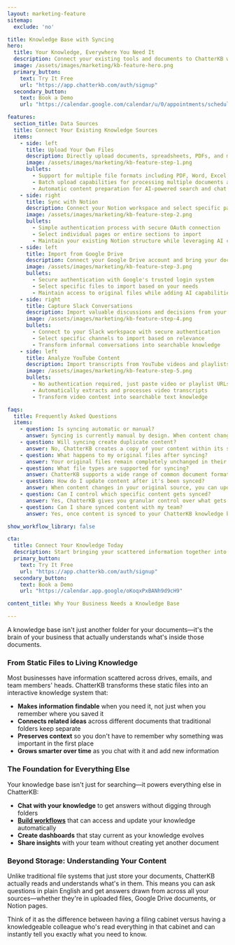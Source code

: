 ```yaml
---
layout: marketing-feature
sitemap:
  exclude: 'no'

title: Knowledge Base with Syncing
hero:
  title: Your Knowledge, Everywhere You Need It
  description: Connect your existing tools and documents to ChatterKB without disrupting your workflow. No more scattered information or duplicate content management.
  image: /assets/images/marketing/kb-feature-hero.png
  primary_button:
    text: Try It Free
    url: "https://app.chatterkb.com/auth/signup"
  secondary_button:
    text: Book a Demo
    url: "https://calendar.google.com/calendar/u/0/appointments/schedules/AcZssZ0oYQ10osj27ugUfwOrSoV893uJ-kWPhIKNBhII5bTlwc3j6HdkEunH29TciGeOttFjfxqEn92O"

features:
  section_title: Data Sources
  title: Connect Your Existing Knowledge Sources
  items:
    - side: left
      title: Upload Your Own Files
      description: Directly upload documents, spreadsheets, PDFs, and more to your knowledge base with our simple drag-and-drop interface.
      image: /assets/images/marketing/kb-feature-step-1.png
      bullets:
        - Support for multiple file formats including PDF, Word, Excel, PowerPoint, and text files
        - Batch upload capabilities for processing multiple documents at once
        - Automatic content preparation for AI-powered search and chat
    - side: right
      title: Sync with Notion
      description: Connect your Notion workspace and select specific pages to import into ChatterKB, maintaining your existing knowledge structure.
      image: /assets/images/marketing/kb-feature-step-2.png
      bullets:
        - Simple authentication process with secure OAuth connection
        - Select individual pages or entire sections to import
        - Maintain your existing Notion structure while leveraging AI capabilities
    - side: left
      title: Import from Google Drive
      description: Connect your Google Drive account and bring your documents, spreadsheets, and presentations into your knowledge base.
      image: /assets/images/marketing/kb-feature-step-3.png
      bullets:
        - Secure authentication with Google's trusted login system
        - Select specific files to import based on your needs
        - Maintain access to original files while adding AI capabilities
    - side: right
      title: Capture Slack Conversations
      description: Import valuable discussions and decisions from your Slack channels directly into your knowledge base.
      image: /assets/images/marketing/kb-feature-step-4.png
      bullets:
        - Connect to your Slack workspace with secure authentication
        - Select specific channels to import based on relevance
        - Transform informal conversations into searchable knowledge
    - side: left
      title: Analyze YouTube Content
      description: Import transcripts from YouTube videos and playlists to make video content searchable and actionable.
      image: /assets/images/marketing/kb-feature-step-5.png
      bullets:
        - No authentication required, just paste video or playlist URLs
        - Automatically extracts and processes video transcripts
        - Transform video content into searchable text knowledge

faqs:
  title: Frequently Asked Questions
  items:
    - question: Is syncing automatic or manual?
      answer: Syncing is currently manual by design. When content changes in your original sources (Notion, Google Drive, Slack), you'll need to initiate a sync to update the content in ChatterKB. This gives you full control over when updates occur.
    - question: Will syncing create duplicate content?
      answer: No, ChatterKB creates a copy of your content within its system rather than maintaining live connections to your original sources. This approach allows the system to process your content for AI-enhanced access while preserving your original workflow in tools like Notion and Google Drive.
    - question: What happens to my original files after syncing?
      answer: Your original files remain completely unchanged in their source locations (Notion, Google Drive, Slack). ChatterKB creates copies of this content within its system for processing and AI-enhanced access, but never modifies your original files.
    - question: What file types are supported for syncing?
      answer: ChatterKB supports a wide range of common document formats including Markdown, PDF, Word documents, Excel spreadsheets, PowerPoint presentations, text files, and more. For Notion specifically, it imports the content structure including headers, lists, tables, and embedded content.
    - question: How do I update content after it's been synced?
      answer: When content changes in your original source, you can update it in ChatterKB by initiating a new sync. You can choose to sync individual files/pages or refresh all content from a particular source.
    - question: Can I control which specific content gets synced?
      answer: Yes, ChatterKB gives you granular control over what gets imported. For Notion, you can select specific pages. For Google Drive, you can choose individual files. For Slack, you can select specific channels. This selective approach ensures you only import relevant content into your knowledge base.
    - question: Can I share synced content with my team?
      answer: Yes, once content is synced to your ChatterKB knowledge base, it becomes available to all team members with access to that knowledge base, regardless of whether they have access to the original source. This makes ChatterKB an excellent way to centralize knowledge across different tools and platforms.

show_workflow_library: false

cta:
  title: Connect Your Knowledge Today
  description: Start bringing your scattered information together into one intelligent system.
  primary_button:
    text: Try It Free
    url: "https://app.chatterkb.com/auth/signup"
  secondary_button:
    text: Book a Demo
    url: "https://calendar.app.google/oKoqxPxBANh9d9cH9"

content_title: Why Your Business Needs a Knowledge Base

---
```


A knowledge base isn't just another folder for your documents—it's the brain of your business that actually understands what's inside those documents.

### From Static Files to Living Knowledge

Most businesses have information scattered across drives, emails, and team members' heads. ChatterKB transforms these static files into an interactive knowledge system that:

- **Makes information findable** when you need it, not just when you remember where you saved it
- **Connects related ideas** across different documents that traditional folders keep separate
- **Preserves context** so you don't have to remember why something was important in the first place
- **Grows smarter over time** as you chat with it and add new information

### The Foundation for Everything Else

Your knowledge base isn't just for searching—it powers everything else in ChatterKB:

- **Chat with your knowledge** to get answers without digging through folders
- **[Build workflows](/features/workflows)** that can access and update your knowledge automatically
- **Create dashboards** that stay current as your knowledge evolves
- **Share insights** with your team without creating yet another document

### Beyond Storage: Understanding Your Content

Unlike traditional file systems that just store your documents, ChatterKB actually reads and understands what's in them. This means you can ask questions in plain English and get answers drawn from across all your sources—whether they're in uploaded files, Google Drive documents, or Notion pages.

Think of it as the difference between having a filing cabinet versus having a knowledgeable colleague who's read everything in that cabinet and can instantly tell you exactly what you need to know.